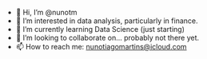 - 👋 Hi, I’m @nunotm
- 👀 I’m interested in data analysis, particularly in finance.
- 🌱 I’m currently learning Data Science (just starting)
- 💞️ I’m looking to collaborate on... probably not there yet.
- 📫 How to reach me: nunotiagomartins@icloud.com

<!---
nunotm/nunotm is a ✨ special ✨ repository because its `README.md` (this file) appears on your GitHub profile.
You can click the Preview link to take a look at your changes.
--->
